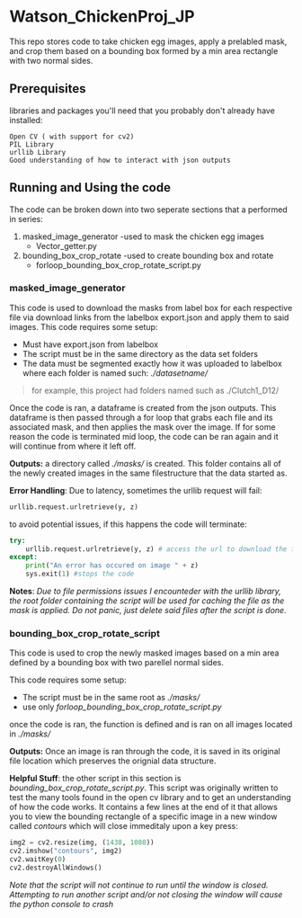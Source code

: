 # Watson_ChickenProj_JP

This repo stores code to take chicken egg images, apply a prelabled mask, and crop them based on a bounding box formed by a min area rectangle with two normal sides.

## Prerequisites

libraries and packages you'll need that you probably don't already have installed:

```
Open CV ( with support for cv2)
PIL Library
urllib Library
Good understanding of how to interact with json outputs
```

## Running and Using the code

The code can be broken down into two seperate sections that a performed in series:
1. masked_image_generator -used to mask the chicken egg images
   * Vector_getter.py
2. bounding_box_crop_rotate -used to create bounding box and rotate
   * forloop_bounding_box_crop_rotate_script.py


### masked_image_generator
This code is used to download the masks from label box for each respective file via download links from the labelbox export.json
and apply them to said images. This code requires some setup:
- Must have export.json from labelbox
- The script must be in the same directory as the data set folders
- The data must be segmented exactly how it was uploaded to labelbox where each folder is named such: *./datasetname/*
 >for example, this project had folders named such as ./Clutch1_D12/
 
 Once the code is ran, a dataframe is created from the json outputs. This dataframe is then passed through a for loop that grabs each file and its associated mask, and then applies the mask over the image.
 If for some reason the code is terminated mid loop, the code can be ran again and it will continue from where it left off.
 
 
**Outputs:** a directory called *./masks/* is created. This folder contains all of the newly created images in the same filestructure that the data started as.

**Error Handling**: Due to latency, sometimes the urllib request will fail:
```Python
urllib.request.urlretrieve(y, z)
```
to avoid potential issues, if this happens the code will terminate:
```Python
try:
    urllib.request.urlretrieve(y, z) # access the url to download the file
except:
    print("An error has occured on image " + z)
    sys.exit(1) #stops the code

```
**Notes**: *Due to file permissions issues I encounteder with the urllib library, the root folder containing the script will be used for caching the file as the mask is applied. Do not panic, just delete said files after the script is done.*

### bounding_box_crop_rotate_script
This code is used to crop the newly masked images based on a min area defined by a bounding box with two parellel normal sides.

This code requires some setup:
- The script must be in the same root as *./masks/*
- use only *forloop_bounding_box_crop_rotate_script.py*

once the code is ran, the function is defined and is ran on all images located in *./masks/*

**Outputs:** Once an image is ran through the code, it is saved in its original file location which preserves the orignial data structure.

**Helpful Stuff**: the other script in this section is *bounding_box_crop_rotate_script.py*. This script was originally written to test the many tools found in the open cv library and to get an understanding of how the code works. It contains a few lines at the end of it that allows you to view the bounding rectangle of a specific image in a new window called *contours* which will close immeditaly upon a key press:

```Python
img2 = cv2.resize(img, (1438, 1080))
cv2.imshow("contours", img2)
cv2.waitKey(0)
cv2.destroyAllWindows()
```
*Note that the script will not continue to run until the window is closed. Attempting to run another script and/or not closing the window will cause the python console to crash*
